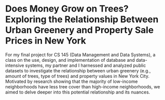 # Does Money Grow on Trees? Exploring the Relationship Between Urban Greenery and Property Sale Prices in New York
For my final project for CS 145 (Data Management and Data Systems), a class on the use, design, and implementation of database and data-intensive systems, my partner and I harnessed and analyzed public datasets to investigate the relationship between urban greenery (e.g., amount of trees, type of trees) and property values in New York City. Motivated by research showing that the majority of low-income neighborhoods have less tree cover than high-income neighborhoods, we aimed to delve deeper into this potential relationship and its nuances. 
